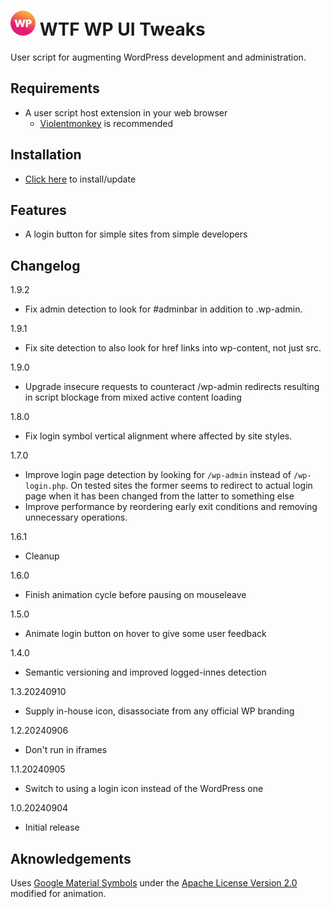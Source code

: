 # ![WP](wp-wtf-gradient-optimized.svg) WTF WP UI Tweaks
User script for augmenting WordPress development and administration.

## Requirements
- A user script host extension in your web browser
  - [Violentmonkey](https://violentmonkey.github.io/) is recommended

## Installation
- [Click here](https://github.com/WTF-Design/wordpress-ui-tweaks/raw/main/script.user.js) to install/update

## Features
- A login button for simple sites from simple developers

## Changelog
1.9.2
- Fix admin detection to look for #adminbar in addition to .wp-admin.

1.9.1
- Fix site detection to also look for href links into wp-content, not just src.

1.9.0
- Upgrade insecure requests to counteract /wp-admin redirects resulting in
  script blockage from mixed active content loading

1.8.0
- Fix login symbol vertical alignment where affected by site styles.

1.7.0
- Improve login page detection by looking for `/wp-admin` instead of
  `/wp-login.php`. On tested sites the former seems to redirect to actual login
  page when it has been changed from the latter to something else
- Improve performance by reordering early exit conditions and removing
  unnecessary operations.

1.6.1
- Cleanup

1.6.0
- Finish animation cycle before pausing on mouseleave

1.5.0
- Animate login button on hover to give some user feedback

1.4.0
- Semantic versioning and improved logged-innes detection

1.3.20240910
- Supply in-house icon, disassociate from any official WP branding

1.2.20240906
- Don't run in iframes

1.1.20240905
- Switch to using a login icon instead of the WordPress one

1.0.20240904
- Initial release

## Aknowledgements
Uses [Google Material Symbols](https://fonts.google.com/icons) under the [Apache License Version 2.0](Google-Material-Symbols-LICENSE.txt) modified for animation.
